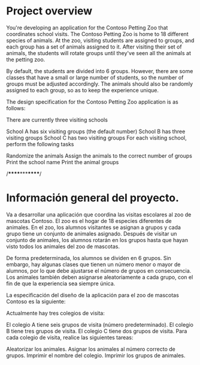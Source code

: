 # Project overview

You're developing an application for the Contoso Petting Zoo that coordinates school visits. The Contoso Petting Zoo is home to 18 different species of animals. At the zoo, visiting students are assigned to groups, and each group has a set of animals assigned to it. After visiting their set of animals, the students will rotate groups until they've seen all the animals at the petting zoo.

By default, the students are divided into 6 groups. However, there are some classes that have a small or large number of students, so the number of groups must be adjusted accordingly. The animals should also be randomly assigned to each group, so as to keep the experience unique.

The design specification for the Contoso Petting Zoo application is as follows:

There are currently three visiting schools

School A has six visiting groups (the default number)
School B has three visiting groups
School C has two visiting groups
For each visiting school, perform the following tasks

Randomize the animals
Assign the animals to the correct number of groups
Print the school name
Print the animal groups

/************\*\*\*\*************\*\*\*************\*\*\*\*************/

# Información general del proyecto.

Va a desarrollar una aplicación que coordina las visitas escolares al zoo de mascotas Contoso. El zoo es el hogar de 18 especies diferentes de animales. En el zoo, los alumnos visitantes se asignan a grupos y cada grupo tiene un conjunto de animales asignado. Después de visitar un conjunto de animales, los alumnos rotarán en los grupos hasta que hayan visto todos los animales del zoo de mascotas.

De forma predeterminada, los alumnos se dividen en 6 grupos. Sin embargo, hay algunas clases que tienen un número menor o mayor de alumnos, por lo que debe ajustarse el número de grupos en consecuencia. Los animales también deben asignarse aleatoriamente a cada grupo, con el fin de que la experiencia sea siempre única.

La especificación del diseño de la aplicación para el zoo de mascotas Contoso es la siguiente:

Actualmente hay tres colegios de visita:

El colegio A tiene seis grupos de visita (número predeterminado).
El colegio B tiene tres grupos de visita.
El colegio C tiene dos grupos de visita.
Para cada colegio de visita, realice las siguientes tareas:

Aleatorizar los animales.
Asignar los animales al número correcto de grupos.
Imprimir el nombre del colegio.
Imprimir los grupos de animales.
